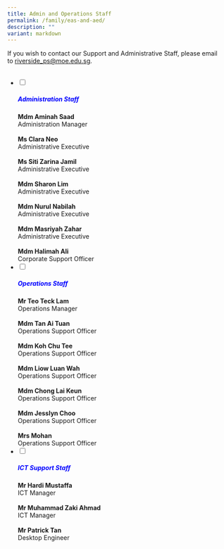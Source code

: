 ```yaml
---
title: Admin and Operations Staff
permalink: /family/eas-and-aed/
description: ""
variant: markdown
---
```

If you wish to contact our Support and Administrative Staff, please email to&nbsp;[riverside\_ps@moe.edu.sg](mailto:riverside_ps@moe.edu.sg).


<ul class="jekyllcodex_accordion">
&nbsp;<li>
<input type="checkbox" id="accordion1">
	 <label for="accordion1"><h5 style="color:blue">Administration Staff</h5></label>
<div>
<b>Mdm Aminah Saad</b><br>Administration Manager<br><br>
<b>Ms Clara Neo</b><br>Administrative Executive<br><br>
<b>Ms Siti Zarina Jamil</b><br>Administrative Executive<br><br>
<b>Mdm Sharon Lim</b><br>Administrative Executive<br><br>
<b>Mdm Nurul Nabilah</b><br>Administrative Executive<br><br>
<b>Mdm Masriyah Zahar</b><br>Administrative Executive<br><br>	
<b>Mdm Halimah Ali</b><br>Corporate Support Officer
</div>

</li>
<li>
<input type="checkbox" id="accordion2">
<label for="accordion2"><h5 style="color:blue">Operations Staff</h5></label>
<div>
<b>Mr Teo Teck Lam</b><br>Operations Manager<br><br>
<b>Mdm Tan Ai Tuan</b><br>Operations Support Officer<br><br>
<b>Mdm Koh Chu Tee</b><br>Operations Support Officer<br><br>
<b>Mdm Liow Luan Wah</b><br>Operations Support Officer<br><br>
<b>Mdm Chong Lai Keun</b><br>Operations Support Officer<br><br>
<b>Mdm Jesslyn Choo</b><br>Operations Support Officer<br><br>
<b>Mrs Mohan</b><br>Operations Support Officer	
</div></li>
	
<li><input type="checkbox" id="accordion3">
<label for="accordion3"><h5 style="color:blue">ICT Support Staff</h5></label>
<div>
<b>Mr Hardi Mustaffa</b><br>ICT Manager<br><br>
<b>Mr Muhammad Zaki Ahmad</b><br>ICT Manager<br><br>
<b>Mr Patrick Tan</b><br>Desktop Engineer<br><br>
</div></li></ul>